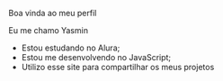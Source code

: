 Boa vinda ao meu perfil 

Eu me chamo Yasmin 

- Estou estudando no Alura;
- Estou me desenvolvendo no JavaScript;
- Utilizo esse site para compartilhar os meus projetos 
